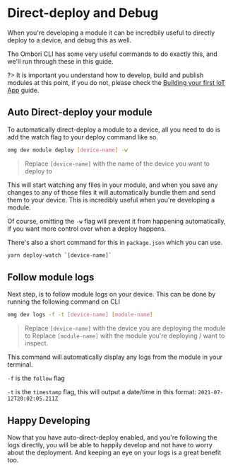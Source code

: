 # Direct-deploy and Debug

When you're developing a module it can be incredbily useful to directly deploy to a device, and debug this as well.

The Ombori CLI has some very useful commands to do exactly this, and we'll run through these in this guide.

?> It is important you understand how to develop, build and publish modules at this point, if you do not, please check the [Building your first IoT App](/development/iot/creating-your-first-iot-app.md) guide.

## Auto Direct-deploy your module
To automatically direct-deploy a module to a device, all you need to do is add the watch flag to your deploy command like so.

```bash
omg dev module deploy [device-name] -w
```
> Replace `[device-name]` with the name of the device you want to deploy to

This will start watching any files in your module, and when you save any changes to any of those files it will automatically bundle them and send them to your device. This is incredibly useful when you're developing a module.

Of course, omitting the `-w` flag will prevent it from happening automatically, if you want more control over when a deploy happens.

There's also a short command for this in `package.json` which you can use.
```bash
yarn deploy-watch `[device-name]`
```

## Follow module logs
Next step, is to follow module logs on your device. This can be done by running the following command on CLI

```bash
omg dev logs -f -t [device-name] [module-name]
```
> Replace `[device-name]` with the device you are deploying the module to
> Replace `[module-name]` with the module you're deploying / want to inspect.

This command will automatically display any logs from the module in your terminal.

`-f` is the `follow` flag

`-t` is the `timestamp` flag, this will output a date/time in this format: `2021-07-12T20:02:05.211Z`

## Happy Developing
Now that you have auto-direct-deploy enabled, and you're following the logs directly, you will be able to happily develop and not have to worry about the deployment. And keeping an eye on your logs is a great benefit too.